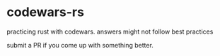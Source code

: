 # codewars-rs

practicing rust with codewars. answers might not follow best practices

submit a PR if you come up with something better.
